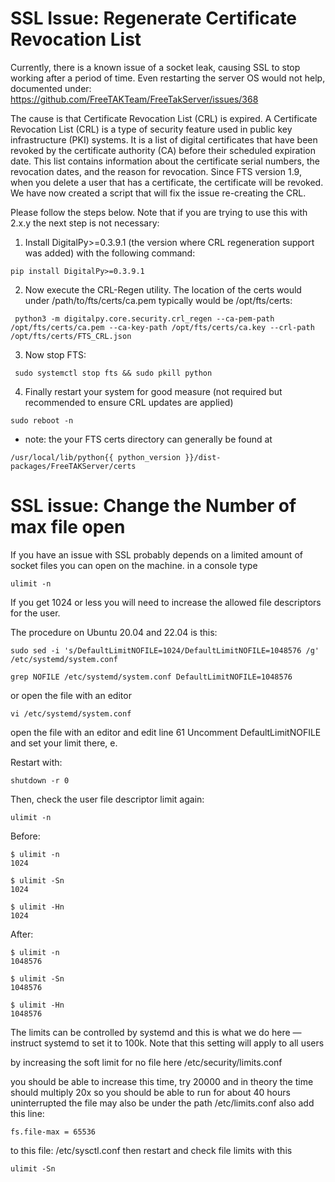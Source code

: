 # SSL Issue: Regenerate Certificate Revocation List
Currently, there is a known issue of a socket leak, causing SSL to stop working after a period of time. Even restarting the server OS would not help, documented under: https://github.com/FreeTAKTeam/FreeTakServer/issues/368

The cause is that  Certificate Revocation List (CRL) is expired.
A Certificate Revocation List (CRL) is a type of security feature used in public key infrastructure (PKI) systems.
It is a list of digital certificates that have been revoked by the certificate authority (CA) before their scheduled expiration date.
This list contains information about the certificate serial numbers, the revocation dates, and the reason for revocation.
Since FTS version 1.9, when you delete a user that has a certificate, the certificate will be revoked.
We have now created a script that will fix the issue re-creating the CRL.

Please follow the steps below. Note that if you are trying to use this with 2.x.y the next step is not necessary:

 1. Install DigitalPy>=0.3.9.1 (the version where CRL regeneration support was added) with the following command:

```
pip install DigitalPy>=0.3.9.1
```

 2. Now execute the CRL-Regen utility. The location of the certs would under /path/to/fts/certs/ca.pem typically would be /opt/fts/certs:

```
 python3 -m digitalpy.core.security.crl_regen --ca-pem-path /opt/fts/certs/ca.pem --ca-key-path /opt/fts/certs/ca.key --crl-path /opt/fts/certs/FTS_CRL.json
```

 3. Now stop FTS:

```
 sudo systemctl stop fts && sudo pkill python
```
 4. Finally restart your system for good measure (not required but recommended to ensure CRL updates are applied)
```
sudo reboot -n
```
* note: the your FTS certs directory can generally be found at
```
/usr/local/lib/python{{ python_version }}/dist-packages/FreeTAKServer/certs
```

# SSL issue: Change the Number of max file open
If you have an issue with SSL probably depends on a limited amount of socket files you can open on the machine.
in a console type

```
ulimit -n
```
If you get 1024 or less you will need to increase the allowed file descriptors for the user.

The procedure on Ubuntu 20.04 and 22.04 is this:

```
sudo sed -i 's/DefaultLimitNOFILE=1024/DefaultLimitNOFILE=1048576 /g' /etc/systemd/system.conf
```


```
grep NOFILE /etc/systemd/system.conf DefaultLimitNOFILE=1048576
```
or
open the file with an editor
```
vi /etc/systemd/system.conf
```

open the file with an editor and edit line 61
Uncomment DefaultLimitNOFILE and set your limit there, e.

Restart with:

```
shutdown -r 0
```
Then, check the user file descriptor limit again:

```
ulimit -n
```

Before:

```
$ ulimit -n
1024

$ ulimit -Sn
1024

$ ulimit -Hn
1024
```

After:

```
$ ulimit -n
1048576

$ ulimit -Sn
1048576

$ ulimit -Hn
1048576
```
The limits can be controlled by systemd and this is what we do here — instruct systemd to set it to 100k.
Note that this setting will apply to all users

by increasing the soft limit for no file here
/etc/security/limits.conf

you should be able to increase this time, try 20000 and in theory the time should multiply 20x
so you should be able to run for about 40 hours uninterrupted
the file may also be under the path /etc/limits.conf
also add this line:

```
fs.file-max = 65536
```
to this file: /etc/sysctl.conf
then restart and check file limits with this

```
ulimit -Sn
```
